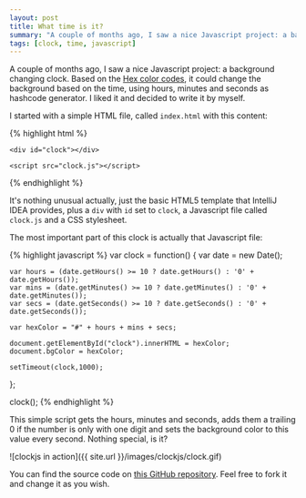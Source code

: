 ```yaml
---
layout: post
title: What time is it?
summary: "A couple of months ago, I saw a nice Javascript project: a background changing clock. Based on the Hex color codes, it could change the background based on the time, using hours, minutes and seconds as hashcode generator. I liked it and decided to write it by myself."
tags: [clock, time, javascript]
---
```


A couple of months ago, I saw a nice Javascript project: a background changing clock. Based on the [Hex color codes](http://www.color-hex.com/), it could change the background based on the time, using hours, minutes and seconds as hashcode generator. I liked it and decided to write it by myself.

I started with a simple HTML file, called `index.html` with this content:

{% highlight html %}
<!DOCTYPE html>
<html>
<head lang="en">
    <meta charset="UTF-8">
    <title>jsClock</title>
    <link rel="stylesheet" href="style.css">
</head>
<body>

    <div id="clock"></div>

    <script src="clock.js"></script>
</body>
</html>
{% endhighlight %}

It's nothing unusual actually, just the basic HTML5 template that IntelliJ IDEA provides, plus a `div` with `id` set to `clock`, a Javascript file called `clock.js` and a CSS stylesheet.

The most important part of this clock is actually that Javascript file:

{% highlight javascript %}
var clock = function() {
    var date = new Date();

    var hours = (date.getHours() >= 10 ? date.getHours() : '0' + date.getHours());
    var mins = (date.getMinutes() >= 10 ? date.getMinutes() : '0' + date.getMinutes());
    var secs = (date.getSeconds() >= 10 ? date.getSeconds() : '0' + date.getSeconds());

    var hexColor = "#" + hours + mins + secs;

    document.getElementById("clock").innerHTML = hexColor;
    document.bgColor = hexColor;

    setTimeout(clock,1000);
};

clock();
{% endhighlight %}

This simple script gets the hours, minutes and seconds, adds them a trailing 0 if the number is only with one digit and sets the background color to this value every second. Nothing special, is it?

![clockjs in action]({{ site.url }}/images/clockjs/clock.gif)

You can find the source code on [this GitHub repository](https://github.com/aziflaj/jsClock). Feel free to fork it and change it as you wish.
